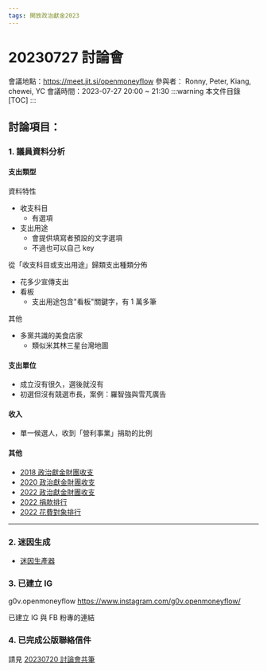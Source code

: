 ```yaml
---
tags: 開放政治獻金2023
---
```

# 20230727 討論會

會議地點：https://meet.jit.si/openmoneyflow
參與者： Ronny, Peter, Kiang, chewei, YC
會議時間：2023-07-27 20:00 ~ 21:30
:::warning
本文件目錄
[TOC]
:::

## 討論項目：
### 1. 議員資料分析

#### 支出類型

資料特性
- 收支科目
    - 有選項
- 支出用途
    - 會提供填寫者預設的文字選項
    - 不過也可以自己 key 

從「收支科目或支出用途」歸類支出種類分佈
- 花多少宣傳支出
- 看板
    - 支出用途包含"看板"關鍵字，有 1 萬多筆

其他
- 多黨共識的美食店家
    - 類似米其林三星台灣地圖

#### 支出單位
- 成立沒有很久，選後就沒有
- 初選但沒有競選市長，案例：羅智強與雪芃廣告

#### 收入
- 單一候選人，收到「營利事業」捐助的比例

#### 其他
* [2018 政治獻金財團收支](https://github.com/kiang/ardata_group/blob/master/report/02_combine_2018.csv)
* [2020 政治獻金財團收支](https://github.com/kiang/ardata_group/blob/master/report/02_combine_2020.csv)
* [2022 政治獻金財團收支](https://github.com/kiang/ardata_group/blob/master/report/02_combine_2022.csv)
* [2022 捐款排行](https://github.com/kiang/ardata.cy.gov.tw/blob/master/report/2022_incomes_sort.csv)
* [2022 花費對象排行](https://github.com/kiang/ardata.cy.gov.tw/blob/master/report/2022_expenditures_sort.csv)

---

### 2. 迷因生成

- [迷因生產器](/SzS8PCDCSWahiNnU416I4A)

### 3. 已建立 IG

g0v.openmoneyflow
https://www.instagram.com/g0v.openmoneyflow/

已建立 IG 與 FB 粉專的連結

### 4. 已完成公版聯絡信件

請見 [20230720 討論會共筆](/6G3qKpuvRsKe_mn6BlUC9A)

